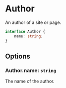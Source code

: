 # Author

An author of a site or page.

```ts
interface Author {
	name: string;
}
```

## Options

### Author.name: `string`

The name of the author.
